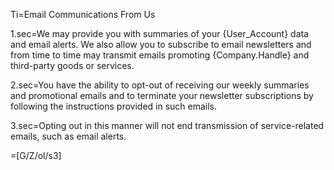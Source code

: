Ti=Email Communications From Us

1.sec=We may provide you with summaries of your {User_Account} data and email alerts. We also allow you to subscribe to email newsletters and from time to time may transmit emails promoting {Company.Handle} and third-party goods or services.

2.sec=You have the ability to opt-out of receiving our weekly summaries and promotional emails and to terminate your newsletter subscriptions by following the instructions provided in such emails.

3.sec=Opting out in this manner will not end transmission of service-related emails, such as email alerts.

=[G/Z/ol/s3]
